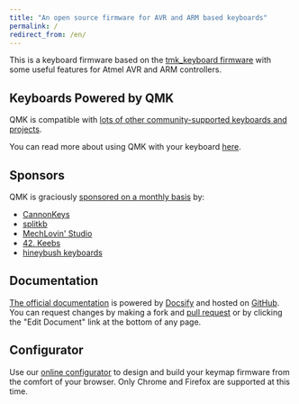 ```yaml
---
title: "An open source firmware for AVR and ARM based keyboards"
permalink: /
redirect_from: /en/
---
```

This is a keyboard firmware based on the [tmk\_keyboard firmware](http://github.com/tmk/tmk_keyboard) with some useful features for Atmel AVR and ARM controllers.

## Keyboards Powered by QMK

QMK is compatible with [lots of other community-supported keyboards and projects](/keyboards/). 

You can read more about using QMK with your keyboard [here](/powered/).

## Sponsors

QMK is graciously [sponsored on a monthly basis](https://opencollective.com/qmk-firmware) by:

* [CannonKeys](https://cannonkeys.com/)
* [splitkb](https://splitkb.com/)
* [MechLovin' Studio](https://mechlovin.studio/)
* [42. Keebs](https://42keebs.eu/)
* [hineybush keyboards](https://hineybush.com/)

## Documentation

[The official documentation](https://docs.qmk.fm) is powered by [Docsify](https://docsify.js.org/) and hosted on [GitHub](https://github.com/qmk/qmk_firmware/tree/master/docs). You can request changes by making a fork and [pull request](https://github.com/qmk/qmk_firmware/pulls) or by clicking the "Edit Document" link at the bottom of any page.

## Configurator

Use our [online configurator](https://config.qmk.fm) to design and build your keymap firmware from the comfort of your browser. Only Chrome and Firefox are supported at this time.
